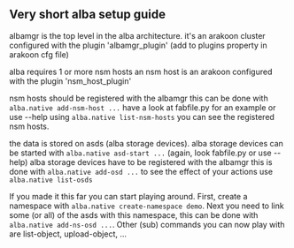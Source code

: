 Very short alba setup guide
----------------

albamgr is the top level in the alba architecture.
it's an arakoon cluster configured with the plugin 'albamgr_plugin'
(add to plugins property in arakoon cfg file)

alba requires 1 or more nsm hosts
an nsm host is an arakoon configured with the plugin 'nsm_host_plugin'

nsm hosts should be registered with the albamgr
this can be done with `alba.native add-nsm-host ...`
have a look at fabfile.py for an example or use --help
using `alba.native list-nsm-hosts` you can see the registered nsm hosts.

the data is stored on asds (alba storage devices).
alba storage devices can be started with `alba.native asd-start ...`
(again, look fabfile.py or use --help)
alba storage devices have to be registered with the albamgr
this is done with `alba.native add-osd ...`
to see the effect of your actions use `alba.native list-osds`


If you made it this far you can start playing around.
First, create a namespace with `alba.native create-namespace demo`.
Next you need to link some (or all) of the asds with this namespace,
this can be done with `alba.native add-ns-osd ...`.
Other (sub) commands you can now play with are list-object, upload-object, ...
